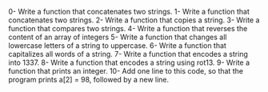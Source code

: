 0- Write a function that concatenates two strings.
1- Write a function that concatenates two strings.
2- Write a function that copies a string.
3- Write a function that compares two strings.
4- Write a function that reverses the content of an array of integers
5- Write a function that changes all lowercase letters of a string to uppercase.
6- Write a function that capitalizes all words of a string.
7- Write a function that encodes a string into 1337.
8- Write a function that encodes a string using rot13.
9- Write a function that prints an integer.
10- Add one line to this code, so that the program prints a[2] = 98, followed by a new line.
